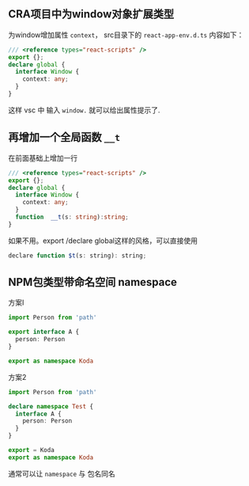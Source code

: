 ## CRA项目中为window对象扩展类型

为window增加属性 `context`， src目录下的 `react-app-env.d.ts` 内容如下：

 ```typescript
 /// <reference types="react-scripts" />
 export {};
 declare global {
   interface Window {
     context: any;
   }
 }
 ```

这样 vsc 中 输入 `window.` 就可以给出属性提示了.

## 再增加一个全局函数 `__t`

在前面基础上增加一行

```typescript
/// <reference types="react-scripts" />
export {};
declare global {
  interface Window {
    context: any;
  }
  function  __t(s: string):string;    
}
```

如果不用。export /declare global这样的风格，可以直接使用

```js
declare function $t(s: string): string;
```

## NPM包类型带命名空间 namespace

方案I

```typescript
import Person from 'path'

export interface A {
  person: Person
}

export as namespace Koda

```

方案2

```typescript
import Person from 'path'

declare namespace Test {
  interface A {
    person: Person
  }
}

export = Koda
export as namespace Koda
```

通常可以让 `namespace` 与 包名同名

